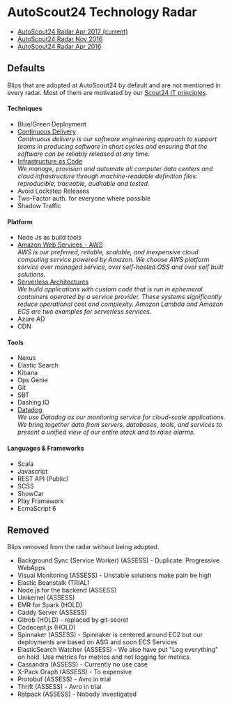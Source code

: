 # AutoScout24 Technology Radar

* [AutoScout24 Radar Apr 2017 (current)](https://radar.thoughtworks.com/?sheetId=https%3A%2F%2Fdocs.google.com%2Fspreadsheets%2Fd%2F1Qn4O4xft4AvPfxkgz2HHtyC7MDUmG4GTkNUkPXxJ8B8%2Fpubhtml)
* [AutoScout24 Radar Nov 2016](https://radar.thoughtworks.com/?sheetId=https%3A%2F%2Fdocs.google.com%2Fspreadsheets%2Fd%2F16eELLsZvDuRfBf-YryEXD8UjQlmmRivr3GX919O5V0k%2Fedit%23gid%3D0)
* [AutoScout24 Radar Apr 2016](http://autoscout24.github.io/tech-radar-2016/)

## Defaults
Blips that are adopted at AutoScout24 by default and are not mentioned in every radar. Most of them are motivated by our 
[Scout24 IT principles](https://github.com/AutoScout24/scout24-it-principles).

#### Techniques
* Blue/Green Deployment
* [Continuous Delivery](https://martinfowler.com/bliki/ContinuousDelivery.html)
*<br>Continuous delivery is our  software engineering approach to support teams in producing software in short cycles and 
ensuring that the software can be reliably released at any time.*
* [Infrastructure as Code](https://www.thoughtworks.com/de/insights/blog/infrastructure-code-reason-smile)
*<br>We manage, provision and automate all computer data centers and cloud infrastructure through machine-readable definition 
files: reproducible, traceable, auditable and tested.*
* Avoid Lockstep Releases
* Two-Factor auth. for everyone where possible
* Shadow Traffic

#### Platform
* Node Js as build tools
* [Amazon Web Services - AWS](https://aws.amazon.com/)
*<br>AWS is our preferred, reliable, scalable, and inexpensive cloud computing service powered by Amazon. We choose AWS 
platform service over managed service, over self-hosted OSS and over self built solutions.*
* [Serverless Architectures](https://martinfowler.com/articles/serverless.html)
*<br>We build applications with custom code that is run in ephemeral containers operated by a service provider. These 
systems significantly reduce operational cost and complexity. Amazon Lambda and Amazon ECS are two examples for 
serverless services.*
* Azure AD
* CDN

#### Tools
* Nexus
* Elastic Search
* Kibana
* Ops Genie
* Git
* SBT
* Dashing.IO
* [Datadog](https://www.datadoghq.com)
*<br>We use Datadog as our monitoring service for cloud-scale applications. We bring together data from servers, 
databases, tools, and services to present a unified view of our entire stack and to raise alarms.*


#### Languages & Frameworks
* Scala
* Javascript
* REST API (Public)
* SCSS
* ShowCar
* Play Framework
* EcmaScript 6

## Removed
Blips removed from the radar without being adopted.

* Background Sync (Service Worker) (ASSESS) - Duplicate: Progressive WebApps
* Visual Monitoring (ASSESS) - Unstable solutions make pain be high
* Elastic Beanstalk (TRIAL)
* Node.js for the backend (ASSESS)
* Unikernel (ASSESS)
* EMR for Spark (HOLD)
* Caddy Server (ASSESS)
* Gitrob (HOLD) - replaced by git-secret
* Codecept.js (HOLD)
* Spinnaker (ASSESS) - Spinnaker is centered around EC2 but our deployments are based on ASG and soon ECS Services
* ElasticSearch Watcher (ASSESS) - We also have put "Log everything" on hold. Use metrics for metrics and not logging for metrics.
* Cassandra (ASSESS) - Currently no use case
* X-Pack Graph (ASSESS) - To expensive
* Protobuf (ASSESS) - Avro in trial
* Thrift (ASSESS) - Avro in trial
* Ratpack (ASSESS) - Nobody investigated
